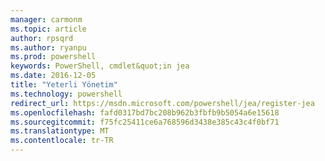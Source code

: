 ```yaml
---
manager: carmonm
ms.topic: article
author: rpsqrd
ms.author: ryanpu
ms.prod: powershell
keywords: PowerShell, cmdlet&quot;in jea
ms.date: 2016-12-05
title: "Yeterli Yönetim"
ms.technology: powershell
redirect_url: https://msdn.microsoft.com/powershell/jea/register-jea
ms.openlocfilehash: fafd0317bd7bc208b962b3fbfb9b5054a6e15618
ms.sourcegitcommit: f75fc25411ce6a768596d3438e385c43c4f0bf71
ms.translationtype: MT
ms.contentlocale: tr-TR
---
```

